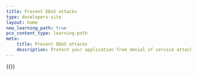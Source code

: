 ```yaml
---
title: Prevent DDoS attacks
type: developers-site
layout: home
new_learning_path: true
pcx_content_type: learning-path
meta:
    title: Prevent DDoS attacks
    description: Protect your application from denial of service attacks.
---
```


{{<learning-path file="prevent-ddos-attacks.json">}}